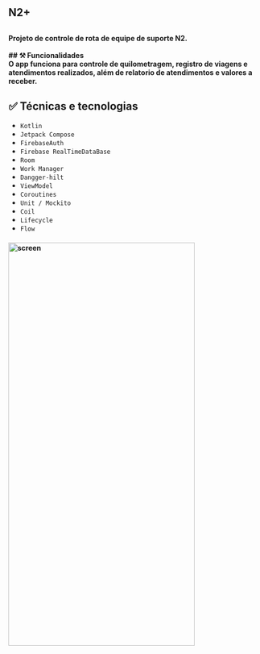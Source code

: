 # <h2>N2+<h2>

<h4>
Projeto de controle de rota de equipe de suporte N2.<br><br>
## ⚒️ Funcionalidades<br>
O app funciona para controle de quilometragem, registro de viagens e atendimentos realizados, além de relatorio de atendimentos e valores a receber.

## ✅ Técnicas e tecnologias
- `Kotlin`
- `Jetpack Compose`
- `FirebaseAuth`
- `Firebase RealTimeDataBase`
- `Room`
- `Work Manager`
- `Dangger-hilt`
- `ViewModel`
- `Coroutines`
- `Unit / Mockito`
- `Coil`
- `Lifecycle`
- `Flow`
<h4>

<div>
<img  alt="screen" src="https://github.com/allangoncalvess/rotaN2/blob/main/Screenshot_20240209_063630.png" height="800" width="370">
</div>
